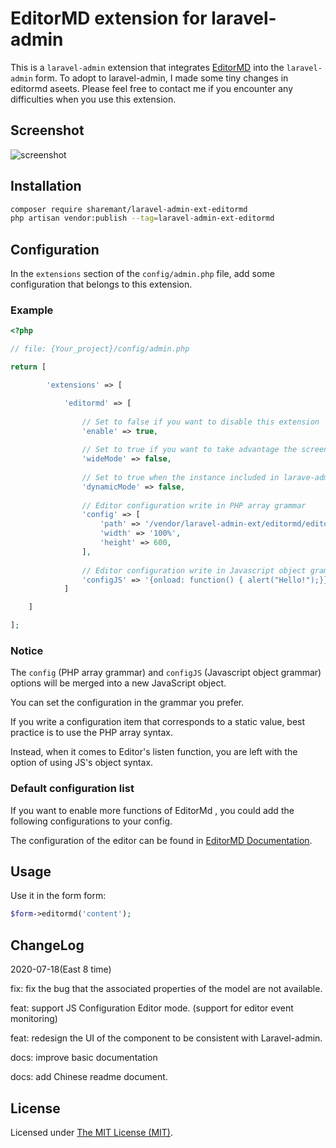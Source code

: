 # EditorMD extension for laravel-admin

This is a `laravel-admin` extension that integrates [EditorMD](http://pandao.github.io/editor.md/) into the `laravel-admin` form.
To adopt to laravel-admin, I made some tiny changes in editormd aseets.
Please feel free to contact me if you encounter any difficulties when you use this extension.

## Screenshot

![screenshot](https://user-images.githubusercontent.com/4065724/52049451-d02e8380-2588-11e9-96b8-1cf66b18f934.jpg)

## Installation

```bash
composer require sharemant/laravel-admin-ext-editormd
php artisan vendor:publish --tag=laravel-admin-ext-editormd
```

## Configuration

In the `extensions` section of the `config/admin.php` file, add some configuration that belongs to this extension.

### Example

```php
<?php

// file: {Your_project}/config/admin.php

return [

        'extensions' => [

            'editormd' => [
        
                // Set to false if you want to disable this extension
                'enable' => true,
        
                // Set to true if you want to take advantage the screen length for your editormd instance.
                'wideMode' => false,
        
                // Set to true when the instance included in larave-admin tab component.
                'dynamicMode' => false,
        
                // Editor configuration write in PHP array grammar
                'config' => [
                    'path' => '/vendor/laravel-admin-ext/editormd/editormd-1.5.0/lib/',
                    'width' => '100%',
                    'height' => 600,
                ],
        
                // Editor configuration write in Javascript object grammar
                'configJS' => '{onload: function() { alert("Hello!");}}'
            ]

    ]

];
```

### Notice

The `config` (PHP array grammar) and `configJS` (Javascript object grammar) options will be merged into a new JavaScript object.

You can set the configuration in the grammar you prefer.

If you write a configuration item that corresponds to a static value, best practice is to use the PHP array syntax.

Instead, when it comes to Editor's listen function, you are left with the option of using JS's object syntax.


### Default configuration list

If you want to enable more functions of EditorMd , you could add the following configurations to your config.

The configuration of the editor can be found in [EditorMD Documentation](http://pandao.github.io/editor.md/).

## Usage

Use it in the form form:
```php
$form->editormd('content');
```

## ChangeLog
2020-07-18(East 8 time)

fix: fix the bug that the associated properties of the model are not available.

feat: support JS Configuration Editor mode. (support for editor event monitoring)

feat: redesign the UI of the component to be consistent with Laravel-admin.

docs: improve basic documentation

docs: add Chinese readme document.

## License
Licensed under [The MIT License (MIT)](LICENSE).
